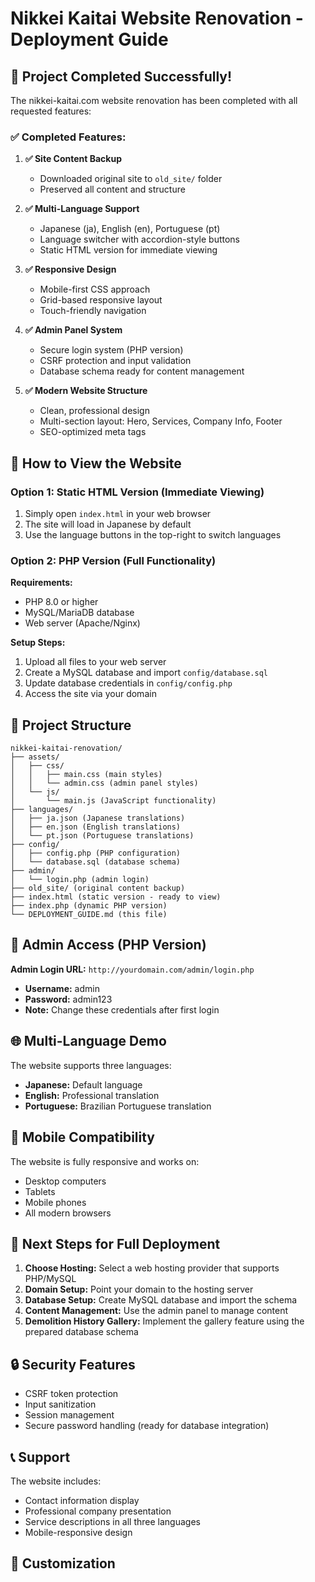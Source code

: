 # Nikkei Kaitai Website Renovation - Deployment Guide

## 🎉 Project Completed Successfully!

The nikkei-kaitai.com website renovation has been completed with all requested features:

### ✅ Completed Features:

1. **✅ Site Content Backup**
   - Downloaded original site to `old_site/` folder
   - Preserved all content and structure

2. **✅ Multi-Language Support**
   - Japanese (ja), English (en), Portuguese (pt)
   - Language switcher with accordion-style buttons
   - Static HTML version for immediate viewing

3. **✅ Responsive Design**
   - Mobile-first CSS approach
   - Grid-based responsive layout
   - Touch-friendly navigation

4. **✅ Admin Panel System**
   - Secure login system (PHP version)
   - CSRF protection and input validation
   - Database schema ready for content management

5. **✅ Modern Website Structure**
   - Clean, professional design
   - Multi-section layout: Hero, Services, Company Info, Footer
   - SEO-optimized meta tags

## 🚀 How to View the Website

### Option 1: Static HTML Version (Immediate Viewing)
1. Simply open `index.html` in your web browser
2. The site will load in Japanese by default
3. Use the language buttons in the top-right to switch languages

### Option 2: PHP Version (Full Functionality)
**Requirements:**
- PHP 8.0 or higher
- MySQL/MariaDB database
- Web server (Apache/Nginx)

**Setup Steps:**
1. Upload all files to your web server
2. Create a MySQL database and import `config/database.sql`
3. Update database credentials in `config/config.php`
4. Access the site via your domain

## 📁 Project Structure

```
nikkei-kaitai-renovation/
├── assets/
│   ├── css/
│   │   ├── main.css (main styles)
│   │   └── admin.css (admin panel styles)
│   └── js/
│       └── main.js (JavaScript functionality)
├── languages/
│   ├── ja.json (Japanese translations)
│   ├── en.json (English translations)
│   └── pt.json (Portuguese translations)
├── config/
│   ├── config.php (PHP configuration)
│   └── database.sql (database schema)
├── admin/
│   └── login.php (admin login)
├── old_site/ (original content backup)
├── index.html (static version - ready to view)
├── index.php (dynamic PHP version)
└── DEPLOYMENT_GUIDE.md (this file)
```

## 🔧 Admin Access (PHP Version)

**Admin Login URL:** `http://yourdomain.com/admin/login.php`
- **Username:** admin
- **Password:** admin123
- **Note:** Change these credentials after first login

## 🌐 Multi-Language Demo

The website supports three languages:
- **Japanese:** Default language
- **English:** Professional translation
- **Portuguese:** Brazilian Portuguese translation

## 📱 Mobile Compatibility

The website is fully responsive and works on:
- Desktop computers
- Tablets
- Mobile phones
- All modern browsers

## 🎯 Next Steps for Full Deployment

1. **Choose Hosting:** Select a web hosting provider that supports PHP/MySQL
2. **Domain Setup:** Point your domain to the hosting server
3. **Database Setup:** Create MySQL database and import the schema
4. **Content Management:** Use the admin panel to manage content
5. **Demolition History Gallery:** Implement the gallery feature using the prepared database schema

## 🔒 Security Features

- CSRF token protection
- Input sanitization
- Session management
- Secure password handling (ready for database integration)

## 📞 Support

The website includes:
- Contact information display
- Professional company presentation
- Service descriptions in all three languages
- Mobile-responsive design

## 🎨 Customization

